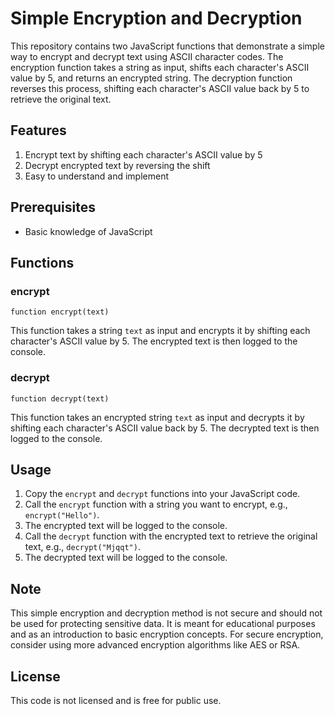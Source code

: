# Simple Encryption and Decryption

This repository contains two JavaScript functions that demonstrate a simple way to encrypt and decrypt text using ASCII character codes. The encryption function takes a string as input, shifts each character's ASCII value by 5, and returns an encrypted string. The decryption function reverses this process, shifting each character's ASCII value back by 5 to retrieve the original text.

## Features

1. Encrypt text by shifting each character's ASCII value by 5
2. Decrypt encrypted text by reversing the shift
3. Easy to understand and implement

## Prerequisites

- Basic knowledge of JavaScript

## Functions

### encrypt

`function encrypt(text)`

This function takes a string `text` as input and encrypts it by shifting each character's ASCII value by 5. The encrypted text is then logged to the console.

### decrypt

`function decrypt(text)`

This function takes an encrypted string `text` as input and decrypts it by shifting each character's ASCII value back by 5. The decrypted text is then logged to the console.

## Usage

1. Copy the `encrypt` and `decrypt` functions into your JavaScript code.
2. Call the `encrypt` function with a string you want to encrypt, e.g., `encrypt("Hello")`.
3. The encrypted text will be logged to the console.
4. Call the `decrypt` function with the encrypted text to retrieve the original text, e.g., `decrypt("Mjqqt")`.
5. The decrypted text will be logged to the console.

## Note

This simple encryption and decryption method is not secure and should not be used for protecting sensitive data. It is meant for educational purposes and as an introduction to basic encryption concepts. For secure encryption, consider using more advanced encryption algorithms like AES or RSA.

## License

This code is not licensed and is free for public use.
